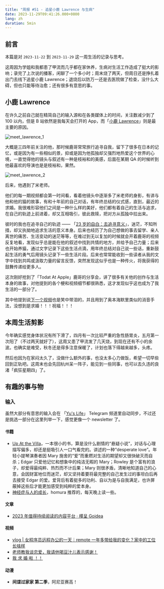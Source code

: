 ```yaml
---
title: "周报 #51 - 追星小鹿 Lawrence 与生病"
date: 2023-11-29T09:41:26.000+0800
lang: zh
duration: 5min
---
```




## 前言

本篇是对 `2023-11-22` 到 `2023-11-29` 这一周生活的记录与思考。

这周因为学姐和我都患了甲流而几乎都在家休养，生病对生活工作造成了挺大的影响；录完了上次说的播客，闲聊了一个多小时；周末烧了两天，但周日还是挣扎着出门去线下追星小鹿 Lawrence；退烧后以防万一还是去医院做了检查，没什么大碍，但也只能等待治愈；还有很多有意思的事。

## 小鹿 Lawrence

在许久之前自己就在精简自己的输入源和在各类媒体上的时间，关注数减少到了 100 以内，但是 B 站依然是我每天会打开的 App，而「[小鹿 Lawrence](https://space.bilibili.com/37029661)」则是最主要的原因。

![meet_lawrence_1](https://image.pseudoyu.com/images/meet_lawrence_1.jpg)

大概是三四年前关注的他，那时候鹿哥常常旅行追寻自我，留下了很多在日本的记忆，或是因为有一些相似的景，抑或是因为他孤独却又强烈地热爱这个世界的心境，一直觉得他的镜头与叙述有一种是枝裕和的美感，后面在某期 QA 的时候听到他最喜欢的导演也是是枝裕和，果然。

![meet_lawrence_2](https://image.pseudoyu.com/images/meet_lawrence_2.jpg)

后来，他遇到了米老师。

他们的每一期视频都会第一时间看，看着他镜头中逐渐多了米老师的身影，有讲与他和他的猫的故事，有和十年前的自己对话，有年终总结的仪式感，直到，最近的求婚。我很难形容他们之间是一种什么样的美好，他们都有着自己的生活与追求，在自己的轨迹上前进着，却又互相吸引，彼此救赎，把对方从孤独中拉出来。

彼时的我也在追寻自己的轨迹 —— 「[23 岁的自白：去追寻意义](https://www.pseudoyu.com/zh/2020/06/06/yearly_review_23/)」，迷茫，不知所措，却又执拗地追求生活的意义本身。后来也经历了为自己想做的事去留学、亲人离世的痛苦、生活变动的迷茫等等，在难过到无以复加的时候就会开着鹿哥的视频反复地看，发现似乎总是能在他的叙述中找到共情的地方，并给予自己力量；后来也开始养猫，通过文字记录下这些生活点滴，用年终总结对自己说一些话，重新鼓起生活的勇气后用镜头记录下一些生活片段。后来也常常能收到一些读者从我的文字中找到共鸣或汲取力量的留言反馈，突然发现这似乎也是一种传火，将我获得的鼓舞传递给更多人。

这次刚好抢到了「Todat At Apple」鹿哥的分享会，讲了很多有关他的创作与生活本身的故事，对他提到的各个梗和视频细节都很熟悉，这才发现似乎这也成为了我生活的一部分了。

其中他提到说[下一个视频](https://www.bilibili.com/video/BV1Gc411z7mu)也是笑中带泪的，并且用到了奥本海默里类似的消音手法，没想到是求婚！！！祝福！！！

## 本周生活剪影

今年确实感觉身体状况有所下滑了，四月有一次比较严重的急性肠胃炎，五月第一次阳了（不过两天就好了），这周又患了甲流发了几天烧，到现在还有不小的余波。也确实是难受，秋冬还是得多注意保暖了，计划也落下得越来越多，头疼。

然后也因为在家闷太久了，没做什么额外的事，也没太多心力做饭，希望一切早些回到正轨吧。这周末也会先回杭州呆一阵子，能见到一些同事，也可以去久违的良渚「疯狂星期四」了。

## 有趣的事与物

### 输入

虽然大部分有意思的输入会在 「[Yu's Life](https://t.me/pseudoyulife)」 Telegram 频道里自动同步，不过还是挑选一部分在这里列举一下，感觉更像一个 newsletter 了。

#### 书籍

- [Up At the Villa](https://book.douban.com/subject/6764127/)，一本很小的书，算是没什么剧情的“悬疑小说”，对话与心理描写偏多，却还是挺吸引人一口气看完的。讲述的一种“desperate love”。年轻小提琴演奏者因 Mary 施舍的“爱”而重燃对生活的期望却又很快破灭而自杀；Edgar 只爱他记忆和想象中的纯洁无暇的 Mary；Rowley 是个富有的浪子，却爱得最纯粹、热烈而不计后果；Mary 则很矛盾，清晰地知道自己的心意，会因财富地位而迷茫，却又坚持着要将最完整的自己发生过的事坦白后再去接受 Edgar 的爱。爱背后有着挺多的功利、自以为是与自我满足，也许屏蔽掉这些后才能更加感受到纯粹的爱本身。
- [神经症与人的成长](https://book.douban.com/subject/26774193/)，homura 推荐的，每天晚上读一些。

#### 文章

- [2023 年值得持续阅读的内容平台 · 槿呈 Goidea](https://justgoidea.com/posts/2023-063/)

#### 视频

- [vlog | 女程序员远程办公的一天｜remote 一年多带给我的变化？家中的工位长啥样](https://www.bilibili.com/video/BV1yw411P7AB)
- [老师教我谈恋爱，我请他喝豆汁儿表示感谢！](https://www.bilibili.com/video/BV1Vc4119756)
- [我 求 婚 啦 ！！](https://www.bilibili.com/video/BV1Gc411z7mu)

#### 动漫

- **间谍过家家 第二季**，阿尼亚赛高！
